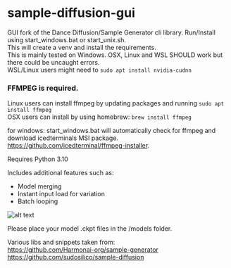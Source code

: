 # sample-diffusion-gui

GUI fork of the Dance Diffusion/Sample Generator cli library. Run/Install using start_windows.bat or start_unix.sh.<br>
This will create a venv and install the requirements.<br>
This is mainly tested on Windows. OSX, Linux and WSL SHOULD work but there could be uncaught errors.<br>
WSL/Linux users might need to ```sudo apt install nvidia-cudnn```



### FFMPEG is required. <br>
Linux users can install ffmpeg by updating packages and running ```sudo apt install ffmpeg```<br>
OSX users can install by using homebrew: ```brew install ffmpeg```<br>

for windows: start_windows.bat will automatically check for ffmpeg and download icedterminals MSI package. <br>
https://github.com/icedterminal/ffmpeg-installer.

Requires Python 3.10

Includes additional features such as:<br>
- Model merging
- Instant input load for variation
- Batch looping


![alt text](https://www.dropbox.com/s/p409s4n4w1jkf4b/vextrasamplediffusion.png?raw=1 "Sample Diffusion")



Please place your model .ckpt files in the /models folder.

Various libs and snippets taken from:<br>
https://github.com/Harmonai-org/sample-generator<br>
https://github.com/sudosilico/sample-diffusion<br>
